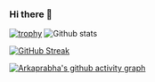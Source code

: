 ### Hi there 👋
[![trophy](https://github-profile-trophy.vercel.app/?username=ArkaprabhaChakraborty)](https://github.com/ryo-ma/github-profile-trophy)
![Github stats](https://github-readme-stats.vercel.app/api?username=ArkaprabhaChakraborty&count_private=true&theme=tokyonight)
  
  
  
  
[![GitHub Streak](https://github-readme-streak-stats.herokuapp.com/?user=ArkaprabhaChakraborty&theme=tokyonight)](https://github.com/DenverCoder1/github-readme-streak-stats)

[![Arkaprabha's github activity graph](https://activity-graph.herokuapp.com/graph?username=ArkaprabhaChakraborty&theme=rogue)](https://github.com/ashutosh00710/github-readme-activity-graph)

<!--
**ArkaprabhaChakraborty/ArkaprabhaChakraborty** is a ✨ _special_ ✨ repository because its `README.md` (this file) appears on your GitHub profile.

Here are some ideas to get you started:

- 🔭 I’m currently working on ...
- 🌱 I’m currently learning ...
- 👯 I’m looking to collaborate on ...
- 🤔 I’m looking for help with ...
- 💬 Ask me about ...
- 📫 How to reach me: ...
- 😄 Pronouns: ...
- ⚡ Fun fact: ...
-->
